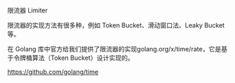 限流器 Limiter 

限流器的实现方法有很多种，例如 Token Bucket、滑动窗口法、Leaky Bucket等。

在 Golang 库中官方给我们提供了限流器的实现golang.org/x/time/rate，它是基于令牌桶算法（Token Bucket）设计实现的。


https://github.com/golang/time